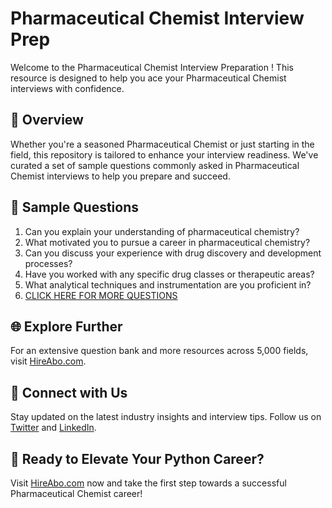 # Pharmaceutical Chemist Interview Prep

Welcome to the Pharmaceutical Chemist Interview Preparation ! This resource is designed to help you ace your Pharmaceutical Chemist interviews with confidence.

## 🚀 Overview

Whether you're a seasoned Pharmaceutical Chemist or just starting in the field, this repository is tailored to enhance your interview readiness. We've curated a set of sample questions commonly asked in Pharmaceutical Chemist interviews to help you prepare and succeed.

## 📝 Sample Questions

1. Can you explain your understanding of pharmaceutical chemistry?
2. What motivated you to pursue a career in pharmaceutical chemistry?
3. Can you discuss your experience with drug discovery and development processes?
4. Have you worked with any specific drug classes or therapeutic areas?
5. What analytical techniques and instrumentation are you proficient in?
6. [CLICK HERE FOR MORE QUESTIONS](https://hireabo.com/job/5_2_16/Pharmaceutical%20Chemist)

## 🌐 Explore Further

For an extensive question bank and more resources across 5,000 fields, visit [HireAbo.com](https://www.hireabo.com).

## 📱 Connect with Us

Stay updated on the latest industry insights and interview tips. Follow us on [Twitter](https://twitter.com/hireabo) and [LinkedIn](https://www.linkedin.com/in/hire-abo-3609972a8/).

## 🚀 Ready to Elevate Your Python Career?

Visit [HireAbo.com](https://www.hireabo.com) now and take the first step towards a successful Pharmaceutical Chemist career!